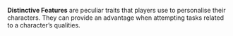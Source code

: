 **Distinctive Features** are peculiar traits that players use to personalise their characters. They can provide an advantage when attempting tasks related to a character’s qualities.

